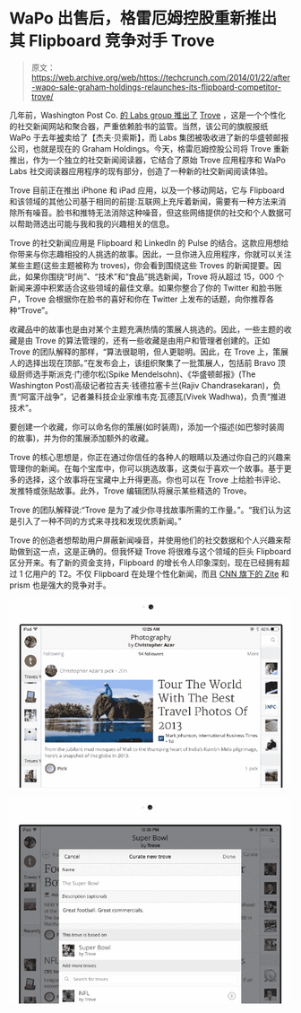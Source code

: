 # WaPo 出售后，格雷厄姆控股重新推出其 Flipboard 竞争对手 Trove 

> 原文：<https://web.archive.org/web/https://techcrunch.com/2014/01/22/after-wapo-sale-graham-holdings-relaunches-its-flipboard-competitor-trove/>

几年前，Washington Post Co. [的 Labs group 推出了](https://web.archive.org/web/20221003152223/https://beta.techcrunch.com/2011/04/20/the-washington-post-launches-trove-a-personalized-social-news-site/) [Trove](https://web.archive.org/web/20221003152223/http://trove.com/) ，这是一个个性化的社交新闻网站和聚合器，严重依赖脸书的监管。当然，该公司的旗舰报纸 WaPo 于去年[被](https://web.archive.org/web/20221003152223/https://beta.techcrunch.com/2013/08/05/jeff-bezos-acquires-the-washington-post/)卖给了【杰夫·贝索斯】，而 Labs 集团被吸收进了新的华盛顿邮报公司，也就是现在的 Graham Holdings。今天，格雷厄姆控股公司将 Trove 重新推出，作为一个独立的社交新闻阅读器，它结合了原始 Trove 应用程序和 WaPo Labs 社交阅读器应用程序的现有部分，创造了一种新的社交新闻阅读体验。

Trove 目前正在推出 iPhone 和 iPad 应用，以及一个移动网站，它与 Flipboard 和该领域的其他公司基于相同的前提:互联网上充斥着新闻，需要有一种方法来消除所有噪音。脸书和推特无法消除这种噪音，但这些网络提供的社交和个人数据可以帮助筛选出可能与我和我的兴趣相关的信息。

Trove 的社交新闻应用是 Flipboard 和 LinkedIn 的 Pulse 的结合。这款应用想给你带来与你志趣相投的人挑选的故事。因此，一旦你进入应用程序，你就可以关注某些主题(这些主题被称为 troves)，你会看到围绕这些 Troves 的新闻提要。因此，如果你围绕“时尚”、“技术”和“食品”挑选新闻，Trove 将从超过 15，000 个新闻来源中积累适合这些领域的最佳文章。如果你整合了你的 Twitter 和脸书账户，Trove 会根据你在脸书的喜好和你在 Twitter 上发布的话题，向你推荐各种“Trove”。

收藏品中的故事也是由对某个主题充满热情的策展人挑选的。因此，一些主题的收藏是由 Trove 的算法管理的，还有一些收藏是由用户和管理者创建的。正如 Trove 的团队解释的那样，“算法很聪明，但人更聪明。因此，在 Trove 上，策展人的选择出现在顶部。”在发布会上，该组织聚集了一批策展人，包括前 Bravo 顶级厨师选手斯派克·门德尔松(Spike Mendelsohn)、《华盛顿邮报》(The Washington Post)高级记者拉吉夫·钱德拉塞卡兰(Rajiv Chandrasekaran)，负责“阿富汗战争”，记者兼科技企业家维韦克·瓦德瓦(Vivek Wadhwa)，负责“推进技术”。

要创建一个收藏，你可以命名你的策展(如时装周)，添加一个描述(如巴黎时装周的故事)，并为你的策展添加额外的收藏。

Trove 的核心思想是，你正在通过你信任的各种人的眼睛以及通过你自己的兴趣来管理你的新闻。在每个宝库中，你可以挑选故事，这类似于喜欢一个故事。基于更多的选择，这个故事将在宝藏中上升得更高。你也可以在 Trove 上给脸书评论、发推特或张贴故事。此外，Trove 编辑团队将展示某些精选的 Trove。

Trove 的团队解释说:“Trove 是为了减少你寻找故事所需的工作量。”。“我们认为这是引入了一种不同的方式来寻找和发现优质新闻。”

Trove 的创造者想帮助用户屏蔽新闻噪音，并使用他们的社交数据和个人兴趣来帮助做到这一点，这是正确的。但我怀疑 Trove 将很难与这个领域的巨头 Flipboard 区分开来。有了新的资金支持，Flipboard 的增长令人印象深刻，现在已经拥有超过 1 亿用户的 T2。不仅 Flipboard 在处理个性化新闻，而且 [CNN 旗下的 Zite](https://web.archive.org/web/20221003152223/https://beta.techcrunch.com/2013/08/28/zite-android-google-glass/) 和 prism 也是强大的竞争对手。

![Trove_materials_-_leenakrao_gmail.com_-_Gmail](img/d7bea0e8c8c649b10a953a8495d77f1d.png)

![Trove_materials_-_leenakrao_gmail.com_-_Gmail-2](img/fa7bebca2588bce15d7eb9a6e7ed8abf.png)